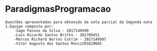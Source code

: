 
# ParadigmasProgramacao
	Questões apresentadas para obtenção da nota parcial da Segunda nota
	1.Equipe composta por:
		-Iago Passos da Silva - 2017149599
		-Luis Ricardo Santos Britto - 201709452
		-Marcos Richard Barros Cutrim - 2017149507
		-Vitor Augusto dos Santos Muniz201629665

